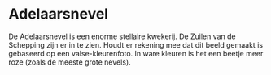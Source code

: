 # Adelaarsnevel

De Adelaarsnevel is een enorme stellaire kwekerij. De Zuilen van de Schepping
zijn er in te zien. Houdt er rekening mee dat dit beeld gemaakt is gebaseerd op
een valse-kleurenfoto. In ware kleuren is het een beetje meer roze (zoals de
meeste grote nevels).

